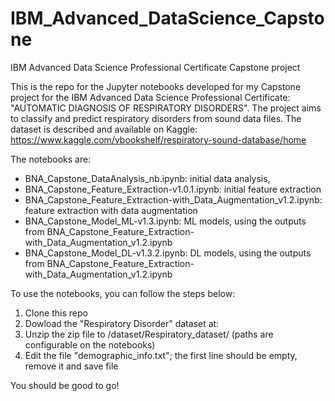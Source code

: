 # IBM_Advanced_DataScience_Capstone
IBM Advanced Data Science Professional Certificate Capstone project

This is the repo for the Jupyter notebooks developed for my Capstone project for the IBM Advanced Data Science Professional Certificate: "AUTOMATIC DIAGNOSIS OF RESPIRATORY DISORDERS".
The project aims to classify and predict respiratory disorders from sound data files.
The dataset is described and available on Kaggle: https://www.kaggle.com/vbookshelf/respiratory-sound-database/home 

The notebooks are:
- BNA_Capstone_DataAnalysis_nb.ipynb: initial data analysis,
- BNA_Capstone_Feature_Extraction-v1.0.1.ipynb: initial feature extraction
- BNA_Capstone_Feature_Extraction-with_Data_Augmentation_v1.2.ipynb: feature extraction with data augmentation
- BNA_Capstone_Model_ML-v1.3.ipynb: ML models, using the outputs from BNA_Capstone_Feature_Extraction-with_Data_Augmentation_v1.2.ipynb
- BNA_Capstone_Model_DL-v1.3.2.ipynb: DL models, using the outputs from BNA_Capstone_Feature_Extraction-with_Data_Augmentation_v1.2.ipynb

To use the notebooks, you can follow the steps below:
1. Clone this repo
2. Dowload the "Respiratory Disorder" dataset at:
3. Unzip the zip file to <repo>/dataset/Respiratory_dataset/ (paths are configurable on the notebooks)
4. Edit the file "demographic_info.txt"; the first line should be empty, remove it and save file

You should be good to go!
